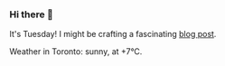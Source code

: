 ### Hi there :wave:

It's Tuesday! I might be crafting a fascinating [blog post](https://www.benjaminwuethrich.dev).

Weather in Toronto: sunny, at +7°C.
